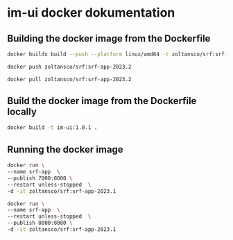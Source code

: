 # im-ui docker dokumentation

## Building the docker image from the Dockerfile
    
``` bash
docker buildx build --push --platform linux/amd64 -t zoltansco/srf:srf-app-2023.1 -f Dockerfile .
```
``` bash
docker push zoltansco/srf:srf-app-2023.2
```
``` bash
docker pull zoltansco/srf:srf-app-2023.2
```

## Build the docker image from the Dockerfile locally

``` bash
docker build -t im-ui:1.0.1 .
```

## Running the docker image

``` bash
docker run \
--name srf-app  \
--publish 7000:8080 \
--restart unless-stopped  \
-d -it zoltansco/srf:srf-app-2023.1
```

``` bash
docker run \
--name srf-app  \
--restart unless-stopped  \
--publish 8000:8080 \
-d -it zoltansco/srf:srf-app-2023.1
```